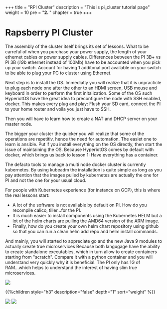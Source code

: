 +++
title = "RPI Cluster"
description = "This is pi_cluster tutorial page"
weight = 10 
pre = "<b>2. </b>"
chapter = true
+++

# Rapsberry PI Cluster

The assembly of the cluster itself brings its set of lessons. What to
be carreful of when you purchase your power supply, the length of your
ethernet cables or power supply cables. 
Differences between the PI 3B+ vs PI 3B (*1Gb* ethernet instead of 100Mb) have
to be accounted when you pick up your switch. Account for having 1 additonal port available
on your switch to be able to plug your PC to cluster using Ethernet.

Next step is to install the OS. Immediatly you will realize that it is unpracticle
to plug each node one after the other to an HDMI screen, USB mouse and keyboard in
order to perform the first initalization. Some of the OS such HyperiotOS have the 
great idea to preconfigure the node with SSH enabled, docker. This makes every plug
and play: Flush your SD card, connect the PI to your home router and voila you just
have to SSH.

Then you will have to learn how to create a NAT and DHCP server on your master node.

The bigger your cluster the quicker you will realize that some of the operations
are repetitiv, hence the need for automation. The easiet one to learn is ansible. 
Put if you install everything on the OS directly, then start the issue of maintaining the OS.
Because HyperiotOS comes by default with docker, which brings us back to lesson 1: Have everything
has a container.

The defacto tools to manage a multi node docker cluster is currently kubernetes. By using
kubeadm the installation is quite simple as long as you pay attention that the images pulled
by kubernetes are actually the one for PI and not the one for your usual cloud.

For people with Kubernetes experience (for instance on GCP), this is where the real lessons start:
- A lot of the software is not available by default on PI. How do you recompile calico, tiller...for the PI.
- It is much easier to install components using the Kubernetes HELM but a lot of the helm charts are pulling the AMD64 version of the ARM image.
- Finally, how do you create your own helm chart repository using github so that you can run a clean helm add repo and helm install commands.

And mainly, you will started to appreciate go and the new Java 9 modules to actually create true microservices
Because both langugage have the ability to create standalone executables, which in turn allow to create containers starting from "scratch".
Compare it with a python container and you will understand very quickly why it is beneficial. The PI only has 1G of RAM...which helps to understand
the interest of having slim true microservices.

<!--more-->

![](/images/kubernetes/cluster1_overview.png)

{{%children style="h3" description="false" depth="1" sort="weight" %}}

![](/images/kubernetes/cluster1_nodes.png)
![](/images/kubernetes/cluster2_nodes.png)

